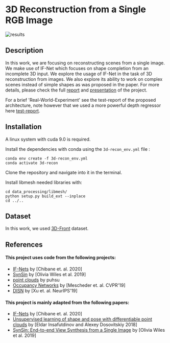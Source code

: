 # 3D Reconstruction from a Single RGB Image

![results](results.png)


## Description
In this work, we are focusing on reconstructing scenes from a single image. We make use of IF-Net which focuses on shape completion from an incomplete 3D input. We explore the usage of IF-Net in the task of 3D reconstruction from images. We also explore its ability to work on complex scenes instead of simple shapes as was proposed in the paper. For more details, please check the full [report](3D_Reconstruction_from_a_Single_RGB_Image_report.pdf) and [presentation](presentation.pdf) of the project.

For a brief 'Real-World-Experiment' see the test-report of the proposed architecture, note however that we used a more powerful depth regressor here [test-report](https://github.com/nihalsid/single-view-3d-reconstruction/blob/main/3d-Scene%20real%20world.pdf).

## Installation
A linux system with cuda 9.0 is required.

Install the dependencies with conda using the `3d-recon_env.yml` file :
```
conda env create -f 3d-recon_env.yml
conda activate 3d-recon
```
Clone the repository and navigate into it in the terminal.

Install libmesh needed libraries with:
```
cd data_processing/libmesh/
python setup.py build_ext --inplace
cd ../..
```
## Dataset
In this work, we used [3D-Front](https://tianchi.aliyun.com/specials/promotion/alibaba-3d-scene-dataset) dataset.

## References

#### This project uses code from the following projects:
+ [IF-Nets](https://github.com/jchibane/if-net) by [Chibane et. al. 2020] 
+ [SynSin](https://github.com/facebookresearch/synsin) by [Olivia Wiles et al. 2019]
+ [point clouds](https://github.com/puhsu/point_clouds) by puhsu
+ [Occupancy Networks](https://github.com/autonomousvision/occupancy_networks) by [Mescheder et. al. CVPR'19] 
+ [DISN](https://github.com/Xharlie/DISN) by [Xu et. al. NeurIPS'19]

#### This project is mainly adapted from the following papers:
+ [IF-Nets](https://arxiv.org/abs/2003.01456) by [Chibane et. al. 2020] 
+ [Unsupervised learning of shape and pose with differentiable point clouds](https://arxiv.org/abs/1810.09381) by [Eldar Insafutdinov and Alexey Dosovitskiy 2018]
+ [SynSin: End-to-end View Synthesis from a Single Image](https://arxiv.org/abs/1912.08804) by [Olivia Wiles et al. 2019]
